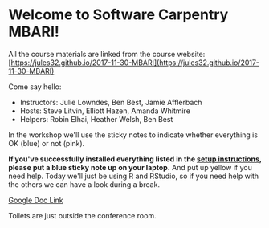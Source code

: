# Welcome to Software Carpentry MBARI!

All the course materials are linked from the course website: [https://jules32.github.io/2017-11-30-MBARI](https://jules32.github.io/2017-11-30-MBARI)

Come say hello: 
 
- Instructors: Julie Lowndes, Ben Best, Jamie Afflerbach
- Hosts: Steve Litvin, Elliott Hazen, Amanda Whitmire
- Helpers: Robin Elhai, Heather Welsh, Ben Best

In the workshop we'll use the sticky notes to indicate whether everything is OK (blue) or not (pink).

**If you've successfully installed everything listed in the [setup instructions](http://jules32.github.io/2017-11-30-MBARI/#setup), please put a blue sticky note up on your laptop.** And put up yellow if you need help. Today we'll just be using R and RStudio, so if you need help with the others we can have a look during a break.

[Google Doc Link](https://docs.google.com/document/d/1TuWsaA3312CaLWZ2lEG_fAl0Sdk6ApRYvxUSvRhh2lg/edit?usp=sharing)

Toilets are just outside the conference room.
